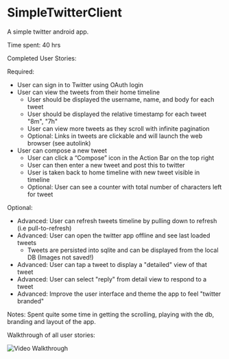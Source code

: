SimpleTwitterClient
===================

A simple twitter android app.

Time spent: 40 hrs

Completed User Stories:

Required:
* User can sign in to Twitter using OAuth login
* User can view the tweets from their home timeline
  - User should be displayed the username, name, and body for each tweet
  - User should be displayed the relative timestamp for each tweet "8m", "7h"
  - User can view more tweets as they scroll with infinite pagination
  - Optional: Links in tweets are clickable and will launch the web browser (see autolink)
* User can compose a new tweet
  - User can click a “Compose” icon in the Action Bar on the top right
  - User can then enter a new tweet and post this to twitter
  - User is taken back to home timeline with new tweet visible in timeline
  - Optional: User can see a counter with total number of characters left for tweet

Optional:
* Advanced: User can refresh tweets timeline by pulling down to refresh (i.e pull-to-refresh)
* Advanced: User can open the twitter app offline and see last loaded tweets
  - Tweets are persisted into sqlite and can be displayed from the local DB (Images not saved!)
* Advanced: User can tap a tweet to display a "detailed" view of that tweet
* Advanced: User can select "reply" from detail view to respond to a tweet
* Advanced: Improve the user interface and theme the app to feel "twitter branded"

Notes:
Spent quite some time in getting the scrolling, playing with the db, branding and layout of the app.

Walkthrough of all user stories:

![Video Walkthrough]()
